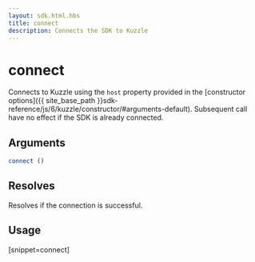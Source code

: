 ```yaml
---
layout: sdk.html.hbs
title: connect
description: Connects the SDK to Kuzzle
---
```


# connect

Connects to Kuzzle using the `host` property provided in the [constructor options]({{ site_base_path }}sdk-reference/js/6/kuzzle/constructor/#arguments-default).
Subsequent call have no effect if the SDK is already connected.

## Arguments

```javascript
connect ()
```

## Resolves

Resolves if the connection is successful.

## Usage

[snippet=connect]

